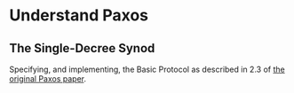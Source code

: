 # Understand Paxos


## The Single-Decree Synod

Specifying, and implementing, the Basic Protocol as described in 2.3 of [the original Paxos paper](https://lamport.azurewebsites.net/pubs/lamport-paxos.pdf).
